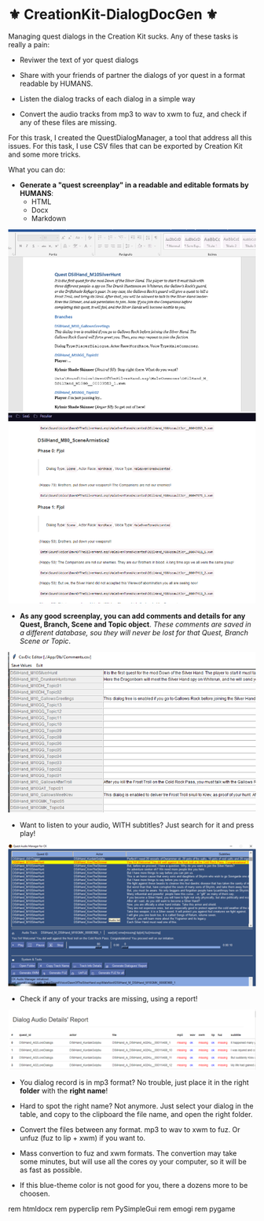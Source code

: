 # :fleur_de_lis: CreationKit-DialogDocGen :fleur_de_lis:

Managing quest dialogs in the Creation Kit sucks. Any of these tasks is really a pain:

* Reviwer the text of yor quest dialogs

* Share with your friends of partner the dialogs of yor quest in a format readable by HUMANS.

* Listen the dialog tracks of each dialog in a simple way

* Convert the audio tracks from mp3 to wav to xwm to fuz, and check if any of these files are missing.

For this trask, I created the QuestDialogManager, a tool that address all this issues. For this task, I use CSV files that can be exported by Creation Kit and some more tricks.

What you can do:

* **Generate a "quest screenplay" in a readable and editable formats by HUMANS**:
    * HTML
    * Docx
    * Markdown

![Yes, easy to review and edit](./Doc/Img/docx.png)
![This is auto-generated](./Doc/Img/html.png)


* **As any good screenplay, you can add comments and details for any Quest, Branch, Scene and Topic object**. _These comments are saved in a different database, sou they will never be lost for that Quest, Branch Scene or Topic_.

![Create and save comments to be used again later](./Doc/Img/comments.png)

* Want to listen to your audio, WITH subtitles? Just search for it and press play!

![Select your dialog and play](./Doc/Img/track-subtitle.png)

* Check if any of your tracks are missing, using a report!

![Track Report](./Doc/Img/report.png)

* You dialog record is in mp3 format? No trouble, just place it in the right **folder** with the **right name**!


* Hard to spot the right name? Not anymore. Just select your dialog in the table, and copy to the clipboard the file name, and open the right folder.

* Convert the files between any format. mp3 to wav to xwm to fuz. Or unfuz (fuz to lip + xwm) if you want to.

* Mass convertion to fuz and xwm formats. The convertion may take some minutes, but will use all the cores oy your computer, so it will be as fast as possible.

* If this blue-theme color is not good for you, there a dozens more to be choosen. 


rem htmldocx
rem pyperclip
rem PySimpleGui
rem emogi
rem pygame



